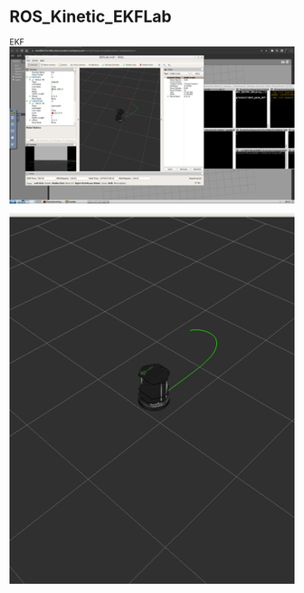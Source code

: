 # ROS_Kinetic_EKFLab

[image1]: img/img1.png "img1"
[image2]: img/img2.png "img2"

EKF
![alt text][image1]

![alt text][image2]
